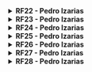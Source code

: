 <details>
  <summary><b> RF22 - Pedro Izarias  </b></summary>

#### Versões do Requisito
A tabela abaixo mostra as versões do requisito RF22.

**Tabela 38:** Versão do requisito RF22.

| Versão | Rastreabilidade |
| ------ | --------------- |
| Versão 1 | [RF22](Elicitacao/ResquisitosCorrigidos.md) |

**Autor:** [Pedro Izarias](https://github.com/Izarias)

#### Estrutura de Desenvolvimento do Requisito
A tabela abaixo mostra a estrutura do requisito RF22.

**Tabela 39:** Estrutura do requisito RF22.

| Características | Explicação | Rastreabilidade |
| --------------- | ---------- | --------------- |
| Nome do Requisito | Usuário empresa pode atualizar dados dos funcionários | [RF22](Elicitacao/ResquisitosCorrigidos.md) |
| Alocação no App | Na região de gerenciamento de funcionários | [Diagrama de Caso de Uso](ignore/IgnoreDiagramaCasoUso.md) |
| Resolução de requisitos em conflito | Este requisito não conflita com outros requisitos, mas necessita de uma base de dados atualizada e precisa. | - |
| Verificação | Verificar se a funcionalidade permite a atualização correta dos dados dos funcionários ou realizar testes com dados reais. | Será realizada pelo grupo em breve |
| Correção de Defeitos | Através de relatórios e de feedbacks de usuários. | Não foi necessário corrigir falhas para esse requisito. |
| Análise de impacto na evolução | Baixo impacto: Afeta principalmente a interface de usuário e a atualização de dados de funcionários. | - |

**Autor:** [Pedro Izarias](https://github.com/Izarias)

#### Artefatos Gerados Pelos Requisitos Funcionais
A tabela abaixo mostra os artefatos gerados pelo requisito RF22.

**Tabela 40:** Artefatos Gerados pelo requisito RF22.

| Artefato | Identificador | Rastreabilidade |
| -------- | ------------- | --------------- |
| Cenário | <li> [Visualizar aba "Emprego"](modelagem/cenarios.md) <br> <li> [Atualizar dados do funcionário](modelagem/cenarios.md) | [Cenários](modelagem/cenarios.md) |
| Léxico | **Verbo:** <br> <li> [Atualizar Dados](modelagem/lexico.md) <br> <br> **Objeto:** <br> <li> [Funcionário](modelagem/lexico.md) <br> <li> [Dados do Funcionário](modelagem/lexico.md) <br> <br> **Estado:** <br> <li> [Dados Atualizados](modelagem/lexico.md) | [Léxicos](modelagem/lexico.md) |
| Casos de Uso | <li> [UC03 - Trabalhador acessa detalhes dos contratos de trabalho](modelagem/casoDeUso.md) <br> <li> [UC10 - Verificar dados relacionados ao FGTS e INSS](modelagem/casoDeUso.md) | [Casos de Uso](modelagem/casoDeUso.md) |
| Especificação Suplementar | **Para a implementação:** <br> <li> RI01 - Integração com eSocial <br> <li> RI03 - Permitir integração com vários outros softwares <br> <br> **Para a confiabilidade:** <br> <li> CON02 - O sistema deve possuir as informações atualizadas e condizentes com a realidade. <br> <li> CON03 - O sistema deve manter íntegra as informações sobre o usuário e seus contratos de trabalho. | [Especificação Suplementar](modelagem/especSuplementar.md) |
| História de Usuário | [HI22 - Atualizar dados do funcionário](modelagemAgil/historiaUsuario.md) | [História de Usuário](modelagemAgil/historiaUsuario.md) |
| Backlog | <li> [Tema: TM02 - Contratos de Trabalho e Benefícios](modelagemAgil/backlog.md) <br> <li> [Épico: EP03 – Contratos](modelagemAgil/backlog.md) <br> <li> [História: HI22 - Como usuário, eu quero atualizar os dados dos funcionários para manter as informações atualizadas.](modelagemAgil/backlog.md) | [Backlog](modelagemAgil/backlog.md) |

**Autor:** [Pedro Izarias](https://github.com/Izarias)

#### Elos
A tabela abaixo mostra os elos do requisito RF22.

**Tabela 41:** Elos do requisito RF22.

| Tipo de Elo | Categoria | Elementos Rastreáveis | Descrição do ELO | Requisitos Relacionados |
| ----------- | --------- | --------------------- | ---------------- | ----------------------- |
| Recurso | Desenvolvimento | <li> Módulo de Atualização de Dados <br> <li> Base de Dados de Funcionários <br> <li> Componentes de Interface para Atualização de Dados | O Módulo de Atualização de Dados utiliza a Base de Dados de Funcionários e os Componentes de Interface para permitir a atualização dos dados dos funcionários. | **Os requisitos que fornecem os recursos necessários são:** <br> <br> Requisitos Funcionais: <br> <li> RF04: Usuário pode atualizar suas informações pessoais <br> <li> RF06: Usuário trabalhador pode atualizar contratos de trabalho <br> <li> RF14: Usuário trabalhador pode atualizar(declarar) currículo <br> <li> RF25: Usuário empresa pode gerenciar contratos de trabalho (adicionar novos, atualizar já existentes e encerrar contratos) <br> <br> Requisitos não funcionais: <br> <li> RNF05: Todos os textos do sistema devem seguir os padrões tipográficos e de siglas, abreviações e erros conforme as normas. <br> <li> RNF18: O sistema deve listar contratos de trabalho com todos os detalhes relevantes, atualizados em tempo real. <br> <li> RNF20: O sistema deve ser totalmente integrado com o eSocial, com uma taxa de sincronização de dados de 99%. |

**Autor:** [Pedro Izarias](https://github.com/Izarias)

</details>

<details>
  <summary><b> RF23 - Pedro Izarias  </b></summary>

#### Versões do Requisito

| Versão                              | Rastreabilidade                                  |
| ----------------------------------- | ------------------------------------------------ |
| Versão 1                            | [RF23](Elicitacao/ResquisitosCorrigidos.md)      |

- **Autor:** [Pedro Izarias](https://github.com/Izarias)

#### Estrutura de Desenvolvimento do Requisito

| Características                     | Explicação                                                                                  | Rastreabilidade                                      |
| ----------------------------------- | ------------------------------------------------------------------------------------------- | --------------------------------------------------- |
| Nome do Requisito                   | Usuário pode gerenciar suas notificações por meio do aplicativo                             | [RF23](Elicitacao/ResquisitosCorrigidos.md)         |
| Alocação no App                     | Na área de configurações de perfil do usuário e dentro de cada seção de notificações específicas | [Diagrama de Caso de Uso](ignore/IgnoreDiagramaCasoUso.md) |
| Resolução de requisitos em conflito | Este requisito não conflita com outros requisitos, mas depende da funcionalidade de envio e recebimento de notificações. | -                                                   |
| Verificação                         | Verificar se o usuário pode configurar suas preferências de notificação e se as notificações são entregues corretamente. | Será realizada pelo grupo em breve                   |
| Correção de Defeitos                | Através de relatórios de feedbacks dos usuários.                                       | Não foi necessário corrigir falhas para esse requisito no decorrer do desenvolvimento. |
| Análise de impacto na evolução      | Baixo impacto: Afeta principalmente a interface de usuário e a funcionalidade de notificação. | -                                                   |

#### Artefatos Gerados Pelos Requisitos Funcionais

| Artefato                            | Identificador                                           | Rastreabilidade                               |
| ----------------------------------- | ------------------------------------------------------- | --------------------------------------------- |
| Cenário                             | - Não foi possível identificar um cenário específico para este requisito.                   | -                                             |
| Léxico                              | - Verbo: [Gerenciar Notificações](modelagem/lexico.md) <br> - Objeto: [Notificação](modelagem/lexico.md) | [Léxicos](modelagem/lexico.md)                |
| Casos de Uso                        | - [UC05 - Configurar preferências de notificação](modelagem/casoDeUso.md)                   | [Casos de Uso](modelagem/casoDeUso.md)        |
| Especificação Suplementar           | - Para a implementação: [RI05 - Integração com serviço de notificações push](modelagem/especSuplementar.md) <br> - Para a confiabilidade: [CON05 - O sistema deve garantir a entrega de notificações em tempo real](modelagem/especSuplementar.md) | [Especificação Suplementar](modelagem/especSuplementar.md) |
| História de Usuário                 | [HI23 - Gerenciar notificações pelo aplicativo](modelagemAgil/historiaUsuario.md)           | [História de Usuário](modelagemAgil/historiaUsuario.md) |

#### Os Elos

| Tipo de Elo | Categoria         | Elementos Rastreáveis                                    | Descrição do ELO| Requisitos Relacionados | 
| ----------- | ----------------- | -------------------------------------------------------- | --------------- | ----------------------- |
| Recurso     | Desenvolvimento   | - Módulo de gerenciamento de notificações <br> - Serviço de envio de notificações push <br> - Interface de usuário para configuração de preferências de notificação | O módulo de gerenciamento de notificações junto com o serviço de envio de notificações e a interface de usuário para configuração de preferências **são recursos** para o requisito de gerenciar notificações. | RF12: Usuário pode configurar suas preferências de notificação <br> RF18: Sistema deve garantir a entrega de notificações em tempo real |

</details>

<details>
  <summary><b> RF24 - Pedro Izarias  </b></summary>

#### Versões do Requisito

| Versão                              | Rastreabilidade                                  |
| ----------------------------------- | ------------------------------------------------ |
| Versão 1                            | [RF24](Elicitacao/ResquisitosCorrigidos.md)      |

- **Autor:** [Pedro Izarias](https://github.com/Izarias)

#### Estrutura de Desenvolvimento do Requisito

| Características                     | Explicação                                                                                  | Rastreabilidade                                      |
| ----------------------------------- | ------------------------------------------------------------------------------------------- | --------------------------------------------------- |
| Nome do Requisito                   | Usuário pode enviar feedbacks sobre a aplicação                                             | [RF24](Elicitacao/ResquisitosCorrigidos.md)         |
| Alocação no App                     | Na área de configurações de perfil do usuário e dentro de cada seção de feedback específica | [Diagrama de Caso de Uso](ignore/IgnoreDiagramaCasoUso.md) |
| Resolução de requisitos em conflito | Este requisito não conflita com outros requisitos, mas depende da funcionalidade de envio e recebimento de feedbacks. | -                                                   |
| Verificação                         | Verificar se o usuário pode acessar a função de enviar feedbacks e se esses feedbacks são recebidos e processados corretamente. | Será realizada pelo grupo em breve                   |
| Correção de Defeitos                | Através de relatórios de feedbacks dos usuários.                                       | Não foi necessário corrigir falhas para esse requisito no decorrer do desenvolvimento. |
| Análise de impacto na evolução      | Baixo impacto: Afeta principalmente a interface de usuário e a funcionalidade de feedback. | -                                                   |

#### Artefatos Gerados Pelos Requisitos Funcionais

| Artefato                            | Identificador                                           | Rastreabilidade                               |
| ----------------------------------- | ------------------------------------------------------- | --------------------------------------------- |
| Cenário                             | - Não foi possível identificar um cenário específico para este requisito.                   | -                                             |
| Léxico                              | - Verbo: [Enviar Feedbacks](modelagem/lexico.md) <br> - Objeto: [Feedback](modelagem/lexico.md) | [Léxicos](modelagem/lexico.md)                |
| Casos de Uso                        | - [UC06 - Enviar feedback sobre a aplicação](modelagem/casoDeUso.md)                      | [Casos de Uso](modelagem/casoDeUso.md)        |
| Especificação Suplementar           | - Para a implementação: [RI06 - Integração com sistema de gerenciamento de feedbacks](modelagem/especSuplementar.md) <br> - Para a confiabilidade: [CON06 - O sistema deve processar feedbacks de forma eficiente](modelagem/especSuplementar.md) | [Especificação Suplementar](modelagem/especSuplementar.md) |
| História de Usuário                 | [HI24 - Enviar feedback sobre a aplicação](modelagemAgil/historiaUsuario.md)               | [História de Usuário](modelagemAgil/historiaUsuario.md) |

#### Os Elos

| Tipo de Elo | Categoria         | Elementos Rastreáveis                                    | Descrição do ELO| Requisitos Relacionados | 
| ----------- | ----------------- | -------------------------------------------------------- | --------------- | ----------------------- |
| Recurso     | Desenvolvimento   | - Módulo de envio de feedbacks <br> - Serviço de recebimento e processamento de feedbacks | O módulo de envio de feedbacks junto com o serviço de recebimento e processamento **são recursos** para o requisito de enviar feedbacks sobre a aplicação. | RF13: Usuário pode enviar feedbacks sobre funcionalidades <br> RF19: Sistema deve processar feedbacks de forma eficiente |

</details>

<details>
  <summary><b> RF25 - Pedro Izarias  </b></summary>

#### Versões do Requisito

| Versão                              | Rastreabilidade                                  |
| ----------------------------------- | ------------------------------------------------ |
| Versão 1                            | [RF25](Elicitacao/ResquisitosCorrigidos.md)      |

- **Autor:** [Pedro Izarias](https://github.com/Izarias)

#### Estrutura de Desenvolvimento do Requisito

| Características                     | Explicação                                                                                  | Rastreabilidade                                      |
| ----------------------------------- | ------------------------------------------------------------------------------------------- | --------------------------------------------------- |
| Nome do Requisito                   | Usuário empresa pode gerenciar contratos de trabalho (adicionar novos, atualizar já existentes e encerrar contratos) | [RF25](Elicitacao/ResquisitosCorrigidos.md)         |
| Alocação no App                     | Na área de gestão de recursos humanos e na seção de administração de contratos de trabalho | [Diagrama de Caso de Uso](ignore/IgnoreDiagramaCasoUso.md) |
| Resolução de requisitos em conflito | Este requisito não conflita diretamente com outros requisitos, mas requer integração com funcionalidades de gerenciamento de dados e segurança. | -                                                   |
| Verificação                         | Verificar se a funcionalidade permite adicionar, atualizar e encerrar contratos de trabalho de forma eficiente e segura. | Será realizada pelo grupo em breve                   |
| Correção de Defeitos                | Através de relatórios de erros e feedbacks dos usuários.                                       | Não foi necessário corrigir falhas para esse requisito no decorrer do desenvolvimento. |
| Análise de impacto na evolução      | Médio impacto: Afeta diretamente a gestão de recursos humanos e a administração de contratos de trabalho na empresa. | -                                                   |

#### Artefatos Gerados Pelos Requisitos Funcionais

| Artefato                            | Identificador                                           | Rastreabilidade                               |
| ----------------------------------- | ------------------------------------------------------- | --------------------------------------------- |
| Cenário                             | - Não foi possível identificar um cenário específico para este requisito.                   | -                                             |
| Léxico                              | - Verbo: [Gerenciar Contratos de Trabalho](modelagem/lexico.md) <br> - Objeto: [Contrato de Trabalho](modelagem/lexico.md) | [Léxicos](modelagem/lexico.md)                |
| Casos de Uso                        | - [UC12 - Gerenciar contratos de trabalho](modelagem/casoDeUso.md)                      | [Casos de Uso](modelagem/casoDeUso.md)        |
| Especificação Suplementar           | - Para a implementação: [RI12 - Integração com sistema de gestão de contratos](modelagem/especSuplementar.md) <br> - Para a confiabilidade: [CON09 - O sistema deve garantir a integridade dos dados de contratos](modelagem/especSuplementar.md) | [Especificação Suplementar](modelagem/especSuplementar.md) |
| História de Usuário                 | [HI25 - Gerenciar contratos de trabalho na empresa](modelagemAgil/historiaUsuario.md)               | [História de Usuário](modelagemAgil/historiaUsuario.md) |

#### Os Elos

| Tipo de Elo | Categoria         | Elementos Rastreáveis                                    | Descrição do ELO| Requisitos Relacionados | 
| ----------- | ----------------- | -------------------------------------------------------- | --------------- | ----------------------- |
| Recurso     | Desenvolvimento   | - Módulo de gestão de contratos <br> - Banco de Dados para Armazenamento de Contratos | O módulo de gestão de contratos junto com o banco de dados para armazenar os contratos **são recursos** para o requisito de gerenciar contratos de trabalho na empresa. | RF13: Usuário pode gerenciar contratos de trabalho <br> RF22: Usuário empresa pode atualizar dados dos funcionários |

</details>

<details>
  <summary><b> RF26 - Pedro Izarias  </b></summary>

#### Versões do Requisito

| Versão                              | Rastreabilidade                                  |
| ----------------------------------- | ------------------------------------------------ |
| Versão 1                            | [RF26](Elicitacao/ResquisitosCorrigidos.md)      |

- **Autor:** [Pedro Izarias](https://github.com/Izarias)

#### Estrutura de Desenvolvimento do Requisito

| Características                     | Explicação                                                                                  | Rastreabilidade                                      |
| ----------------------------------- | ------------------------------------------------------------------------------------------- | --------------------------------------------------- |
| Nome do Requisito                   | Usuário empresa pode gerenciar benefícios trabalhistas (adicionar novos, atualizar já existentes e encerrar benefícios) | [RF26](Elicitacao/ResquisitosCorrigidos.md)         |
| Alocação no App                     | Na área de gestão de recursos humanos e na seção de administração de benefícios trabalhistas | [Diagrama de Caso de Uso](ignore/IgnoreDiagramaCasoUso.md) |
| Resolução de requisitos em conflito | Este requisito não conflita diretamente com outros requisitos, mas requer integração com funcionalidades de gerenciamento de dados e segurança. | -                                                   |
| Verificação                         | Verificar se a funcionalidade permite adicionar, atualizar e encerrar benefícios trabalhistas de forma eficiente e segura. | Será realizada pelo grupo em breve                   |
| Correção de Defeitos                | Através de relatórios de erros e feedbacks dos usuários.                                       | Não foi necessário corrigir falhas para esse requisito no decorrer do desenvolvimento. |
| Análise de impacto na evolução      | Médio impacto: Afeta diretamente a gestão de recursos humanos e a administração de benefícios trabalhistas na empresa. | -                                                   |

#### Artefatos Gerados Pelos Requisitos Funcionais

| Artefato                            | Identificador                                           | Rastreabilidade                               |
| ----------------------------------- | ------------------------------------------------------- | --------------------------------------------- |
| Cenário                             | - Não foi possível identificar um cenário específico para este requisito.                   | -                                             |
| Léxico                              | - Verbo: [Gerenciar Benefícios Trabalhistas](modelagem/lexico.md) <br> - Objeto: [Benefício Trabalhista](modelagem/lexico.md) | [Léxicos](modelagem/lexico.md)                |
| Casos de Uso                        | - [UC13 - Gerenciar benefícios trabalhistas](modelagem/casoDeUso.md)                      | [Casos de Uso](modelagem/casoDeUso.md)        |
| Especificação Suplementar           | - Para a implementação: [RI13 - Integração com sistema de gestão de benefícios](modelagem/especSuplementar.md) <br> - Para a confiabilidade: [CON10 - O sistema deve garantir a integridade dos dados de benefícios](modelagem/especSuplementar.md) | [Especificação Suplementar](modelagem/especSuplementar.md) |
| História de Usuário                 | [HI26 - Gerenciar benefícios trabalhistas na empresa](modelagemAgil/historiaUsuario.md)               | [História de Usuário](modelagemAgil/historiaUsuario.md) |

#### Os Elos

| Tipo de Elo | Categoria         | Elementos Rastreáveis                                    | Descrição do ELO| Requisitos Relacionados | 
| ----------- | ----------------- | -------------------------------------------------------- | --------------- | ----------------------- |
| Recurso     | Desenvolvimento   | - Módulo de gestão de benefícios <br> - Banco de Dados para Armazenamento de Benefícios | O módulo de gestão de benefícios junto com o banco de dados para armazenar os benefícios **são recursos** para o requisito de gerenciar benefícios trabalhistas na empresa. | RF27: Usuário empresa pode gerenciar benefícios trabalhistas <br> RF22: Usuário empresa pode atualizar dados dos funcionários |

### Conclusão

Esta estrutura cobre todos os aspectos essenciais do requisito RF26, desde sua definição até a rastreabilidade dos artefatos gerados e dos elos relacionados. Verifique e ajuste os links e referências conforme necessário para corresponder ao contexto do seu projeto específico.

</details>

<details>
  <summary><b> RF27 - Pedro Izarias  </b></summary>

#### Versões do Requisito

| Versão                              | Rastreabilidade                                  |
| ----------------------------------- | ------------------------------------------------ |
| Versão 1                            | [RF27](Elicitacao/ResquisitosCorrigidos.md)      |

- **Autor:** [Pedro Izarias](https://github.com/Izarias)

#### Estrutura de Desenvolvimento do Requisito

| Características                     | Explicação                                                                                  | Rastreabilidade                                      |
| ----------------------------------- | ------------------------------------------------------------------------------------------- | --------------------------------------------------- |
| Nome do Requisito                   | Usuário empresa pode gerenciar benefícios trabalhistas (adicionar novos, atualizar já existentes e encerrar benefícios) | [RF27](Elicitacao/ResquisitosCorrigidos.md)         |
| Alocação no App                     | Na área de gestão de recursos humanos e na seção de administração de benefícios trabalhistas | [Diagrama de Caso de Uso](ignore/IgnoreDiagramaCasoUso.md) |
| Resolução de requisitos em conflito | Este requisito não conflita diretamente com outros requisitos, mas requer integração com funcionalidades de gerenciamento de dados e segurança. | -                                                   |
| Verificação                         | Verificar se a funcionalidade permite adicionar, atualizar e encerrar benefícios trabalhistas de forma eficiente e segura. | Será realizada pelo grupo em breve                   |
| Correção de Defeitos                | Através de relatórios de erros e feedbacks dos usuários.                                       | Não foi necessário corrigir falhas para esse requisito no decorrer do desenvolvimento. |
| Análise de impacto na evolução      | Médio impacto: Afeta diretamente a gestão de recursos humanos e a administração de benefícios trabalhistas na empresa. | -                                                   |

#### Artefatos Gerados Pelos Requisitos Funcionais

| Artefato                            | Identificador                                           | Rastreabilidade                               |
| ----------------------------------- | ------------------------------------------------------- | --------------------------------------------- |
| Cenário                             | - Não foi possível identificar um cenário específico para este requisito.                   | -                                             |
| Léxico                              | - Verbo: [Gerenciar Benefícios Trabalhistas](modelagem/lexico.md) <br> - Objeto: [Benefício Trabalhista](modelagem/lexico.md) | [Léxicos](modelagem/lexico.md)                |
| Casos de Uso                        | - [UC13 - Gerenciar benefícios trabalhistas](modelagem/casoDeUso.md)                      | [Casos de Uso](modelagem/casoDeUso.md)        |
| Especificação Suplementar           | - Para a implementação: [RI13 - Integração com sistema de gestão de benefícios](modelagem/especSuplementar.md) <br> - Para a confiabilidade: [CON10 - O sistema deve garantir a integridade dos dados de benefícios](modelagem/especSuplementar.md) | [Especificação Suplementar](modelagem/especSuplementar.md) |
| História de Usuário                 | [HI27 - Gerenciar benefícios trabalhistas na empresa](modelagemAgil/historiaUsuario.md)               | [História de Usuário](modelagemAgil/historiaUsuario.md) |

#### Os Elos

| Tipo de Elo | Categoria         | Elementos Rastreáveis                                    | Descrição do ELO| Requisitos Relacionados | 
| ----------- | ----------------- | -------------------------------------------------------- | --------------- | ----------------------- |
| Recurso     | Desenvolvimento   | - Módulo de gestão de benefícios <br> - Banco de Dados para Armazenamento de Benefícios | O módulo de gestão de benefícios junto com o banco de dados para armazenar os benefícios **são recursos** para o requisito de gerenciar benefícios trabalhistas na empresa. | RF26: Usuário empresa pode gerenciar benefícios trabalhistas <br> RF22: Usuário empresa pode atualizar dados dos funcionários |

### Conclusão

Esta estrutura abrange todos os elementos essenciais do requisito RF27, desde sua definição até a rastreabilidade dos artefatos gerados e dos elos relacionados. Verifique e ajuste os links e referências conforme necessário para se adequarem ao contexto específico do seu projeto.

</details>

<details>
  <summary><b> RF28 - Pedro Izarias  </b></summary>

#### Versões do Requisito

| Versão                              | Rastreabilidade                                  |
| ----------------------------------- | ------------------------------------------------ |
| Versão 1                            | [RF28](Elicitacao/ResquisitosCorrigidos.md)      |


- **Autor:** [Pedro Izarias](https://github.com/Izarias)

#### Estrutura de Desenvolvimento do Requisito

| Características                     | Explicação                                                                                  | Rastreabilidade                                      |
| ----------------------------------- | ------------------------------------------------------------------------------------------- | --------------------------------------------------- |
| Nome do Requisito                   | Usuário empresa pode gerenciar dados pessoais e contratuais de funcionários                 | [RF28](Elicitacao/ResquisitosCorrigidos.md)         |
| Alocação no App                     | Na área de gestão de recursos humanos e na seção de administração de dados dos funcionários  | [Diagrama de Caso de Uso](ignore/IgnoreDiagramaCasoUso.md) |
| Resolução de requisitos em conflito | Este requisito não conflita diretamente com outros requisitos, mas requer integração com funcionalidades de gerenciamento de dados e segurança. | -                                                   |
| Verificação                         | Verificar se a funcionalidade permite acesso, atualização e gerenciamento eficiente dos dados pessoais e contratuais dos funcionários. | Será realizada pelo grupo em breve                   |
| Correção de Defeitos                | Através de relatórios de erros e feedbacks dos usuários.                                       | Não foi necessário corrigir falhas para esse requisito no decorrer do desenvolvimento. |
| Análise de impacto na evolução      | Médio impacto: Afeta diretamente a gestão de recursos humanos e a administração de dados dos funcionários na empresa. | -                                                   |

#### Artefatos Gerados Pelos Requisitos Funcionais

| Artefato                            | Identificador                                           | Rastreabilidade                               |
| ----------------------------------- | ------------------------------------------------------- | --------------------------------------------- |
| Cenário                             | - Não foi possível identificar um cenário específico para este requisito.                   | -                                             |
| Léxico                              | - Verbo: [Gerenciar Dados Pessoais e Contratuais](modelagem/lexico.md) <br> - Objeto: [Dados Pessoais e Contratuais](modelagem/lexico.md) | [Léxicos](modelagem/lexico.md)                |
| Casos de Uso                        | - [UC14 - Gerenciar dados pessoais e contratuais de funcionários](modelagem/casoDeUso.md)  | [Casos de Uso](modelagem/casoDeUso.md)        |
| Especificação Suplementar           | - Para a implementação: [RI14 - Integração com sistema de gestão de dados](modelagem/especSuplementar.md) <br> - Para a confiabilidade: [CON11 - O sistema deve garantir a segurança e privacidade dos dados dos funcionários](modelagem/especSuplementar.md) | [Especificação Suplementar](modelagem/especSuplementar.md) |
| História de Usuário                 | [HI28 - Gerenciar dados pessoais e contratuais de funcionários na empresa](modelagemAgil/historiaUsuario.md)               | [História de Usuário](modelagemAgil/historiaUsuario.md) |

#### Os Elos

| Tipo de Elo | Categoria         | Elementos Rastreáveis                                    | Descrição do ELO| Requisitos Relacionados | 
| ----------- | ----------------- | -------------------------------------------------------- | --------------- | ----------------------- |
| Recurso     | Desenvolvimento   | - Módulo de gestão de dados pessoais e contratuais <br> - Banco de Dados para Armazenamento de Dados dos Funcionários | O módulo de gestão de dados pessoais e contratuais junto com o banco de dados para armazenar esses dados **são recursos** para o requisito de gerenciar dados pessoais e contratuais de funcionários na empresa. | RF27: Usuário empresa pode gerenciar benefícios trabalhistas <br> RF22: Usuário empresa pode atualizar dados dos funcionários |

</details>

